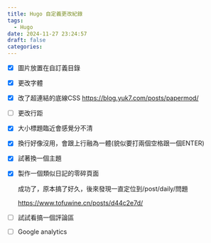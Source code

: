```yaml
---
title: Hugo 自定義更改紀錄
tags:
  - Hugo
date: 2024-11-27 23:24:57
draft: false
categories:
---
```

- [x] 圖片放置在自訂義目錄

- [x] 更改字體

- [x] 改了超連結的底線CSS
  https://blog.yuk7.com/posts/papermod/

- [ ] 更改行距

- [x] 大小標題臨近會感覺分不清

- [x] 換行好像沒用，會跟上行融為一體(貌似要打兩個空格跟一個ENTER)

- [x] 試著換一個主題

- [x] 製作一個類似日記的零碎頁面

  成功了，原本搞了好久，後來發現一直定位到/post/daily/問題

  https://www.tofuwine.cn/posts/d44c2e7d/

- [ ] 試試看搞一個評論區

- [ ] Google analytics
